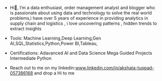 - Hi👋, I’m a data enthusiast, order management analyst and blogger who is passionate about using data and technology to solve the real world problems,i have over 5 years of experience in providing analytics in supply chain and logistics , i love uncovering patterns , hidden trends to extract insights

- Tools: Machine Learning,Deep Learning,Gen AI,SQL,Statistics,Python,Power BI,Tableau,

- Certifications: Adavanced AI and Data Science 
                Mega Guided Projects 
                Intermediate Python

- Reach out to me on my linkedin:www.linkedin.com/in/akshata-tuppad-057386168 and drop a Hi to me


<!---
Takshata/Takshata is a ✨ special ✨ repository because its `README.md` (this file) appears on your GitHub profile.
You can click the Preview link to take a look at your changes.
--->
